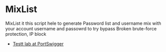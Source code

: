 # MixList
MixList it this script  hele to  generate Password list and username mix with your account username and passowrd to try bypass
Broken brute-force protection, IP block
* [Testt lab at PortSwigger](https://portswigger.net/web-security/authentication/password-based/lab-broken-bruteforce-protection-ip-block)

